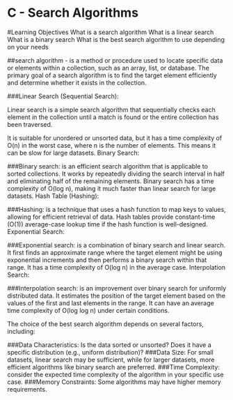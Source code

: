 # C - Search Algorithms

#Learning Objectives
What is a search algorithm
What is a linear search
What is a binary search
What is the best search algorithm to use depending on your needs

##search algorithm -
is a method or procedure used to locate specific data or elements within a collection, such as an array, list, or database. The primary goal of a search algorithm is to find the target element efficiently and determine whether it exists in the collection.

###Linear Search (Sequential Search):

Linear search is a simple search algorithm that sequentially checks each element in the collection until a match is found or the entire collection has been traversed.

It is suitable for unordered or unsorted data, but it has a time complexity of O(n) in the worst case, where n is the number of elements. This means it can be slow for large datasets.
Binary Search:

###Binary search:
is an efficient search algorithm that is applicable to sorted collections.
It works by repeatedly dividing the search interval in half and eliminating half of the remaining elements.
Binary search has a time complexity of O(log n), making it much faster than linear search for large datasets.
Hash Table (Hashing):

###Hashing:
is a technique that uses a hash function to map keys to values, allowing for efficient retrieval of data.
Hash tables provide constant-time (O(1)) average-case lookup time if the hash function is well-designed.
Exponential Search:

###Exponential search:
 is a combination of binary search and linear search.
It first finds an approximate range where the target element might be using exponential increments and then performs a binary search within that range.
It has a time complexity of O(log n) in the average case.
Interpolation Search:

###Interpolation search:
is an improvement over binary search for uniformly distributed data.
It estimates the position of the target element based on the values of the first and last elements in the range.
It can have an average time complexity of O(log log n) under certain conditions.

The choice of the best search algorithm depends on several factors, including:

###Data Characteristics:
Is the data sorted or unsorted? Does it have a specific distribution (e.g., uniform distribution)?
###Data Size:
For small datasets, linear search may be sufficient, while for larger datasets, more efficient algorithms like binary search are preferred.
###Time Complexity: 
consider the expected time complexity of the algorithm in your specific use case.
###Memory Constraints:
Some algorithms may have higher memory requirements.
